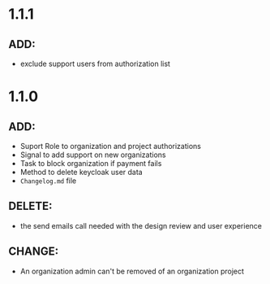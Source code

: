 # 1.1.1
## ADD:
  - exclude support users from authorization list

# 1.1.0
## ADD:
  - Suport Role to organization and project authorizations
  - Signal to add support on new organizations
  - Task to block organization if payment fails
  - Method to delete keycloak user data
  - `Changelog.md` file

## DELETE:
  - the send emails call needed with the design review and user experience
  
## CHANGE:
  - An organization admin can't be removed of an organization project